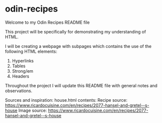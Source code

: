 # odin-recipes

Welcome to my Odin Recipes README file

This project will be specifically for demonstrating my understanding of HTML. 

I will be creating a webpage with subpages which contains the use of the following HTML elements:

1. Hyperlinks 
2. Tables
3. Strong/em
4. Headers

Throughout the project I will update this README file with general notes and observations. 

Sources and inspiration:
house.html contents:
Recipe source: https://www.ricardocuisine.com/en/recipes/2077-hansel-and-gretel--s-house
Image source: https://www.ricardocuisine.com/en/recipes/2077-hansel-and-gretel--s-house



